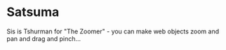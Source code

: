 Satsuma
=======

Sis is Tshurman for "The Zoomer" - you can make web objects zoom and pan and drag and pinch...

